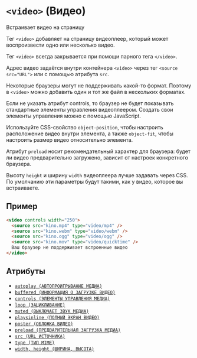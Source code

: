 # `<video>` (Видео)

Встраивает видео на страницу

Тег `<video>` добавляет на страницу видеоплеер, который может воспроизвести одно или несколько видео.

Тег `<video>` всегда закрывается при помощи парного тега `</video>`.

Адрес видео задаётся внутри контейнера `<video>` через тег `<source src="URL">` или с помощью атрибута `src`.

Некоторые браузеры могут не поддерживать какой-то формат. Поэтому в `<video>` можно добавить один и тот же файл в нескольких форматах.

Если не указать атрибут controls, то браузер не будет показывать стандартные элементы управления видеоплеером. Создать свои элементы управления можно с помощью JavaScript.

Используйте CSS-свойство `object-position`, чтобы настроить расположение видео внутри элемента, а также `object-fit`, чтобы настроить размер видео относительно элемента.

Атрибут `preload` носит рекомендательный характер для браузера: будет ли видео предварительно загружено, зависит от настроек конкретного браузера.

Высоту `height` и ширину `width` видеоплеера лучше задавать через CSS. По умолчанию эти параметры будут такими, как у видео, которое вы встраиваете.

## Пример

```html
<video controls width="250">
  <source src="kino.mp4" type="video/mp4" />
  <source src="kino.webm" type="video/webm" />
  <source src="kino.ogg" type="video/ogg" />
  <source src="kino.mov" type="video/quicktime" />
  Ваш браузер не поддерживает встроенные видео
</video>
```

## Атрибуты

- [`autoplay (АВТОПРОИГРЫВАНИЕ МЕДИА)`](<../ATTRIBUTES/autoplay (АВТОПРОИГРЫВАНИЕ МЕДИА).md>)
- [`buffered (ИНФОРМАЦИЯ О ЗАГРУЗКЕ ВИДЕО)`](<../ATTRIBUTES/buffered (ИНФОРМАЦИЯ О ЗАГРУЗКЕ ВИДЕО).md>)
- [`controls (ЭЛЕМЕНТЫ УПРАВЛЕНИЯ МЕДИА)`](<../ATTRIBUTES/controls (ЭЛЕМЕНТЫ УПРАВЛЕНИЯ МЕДИА).md>)
- [`loop (ЗАЦИКЛИВАНИЕ)`](<../ATTRIBUTES/loop (ЗАЦИКЛИВАНИЕ).md>)
- [`muted (ВЫКЛЮЧАЕТ ЗВУК МЕДИА)`](<../ATTRIBUTES/muted (ВЫКЛЮЧАЕТ ЗВУК МЕДИА).md>)
- [`playsinline (ПОЛНЫЙ ЭКРАН ВИДЕО)`](<../ATTRIBUTES/playsinline (ПОЛНЫЙ ЭКРАН ВИДЕО).md>)
- [`poster (ОБЛОЖКА ВИДЕО)`](<../ATTRIBUTES/poster (ОБЛОЖКА ВИДЕО).md>)
- [`preload (ПРЕДВАРИТЕЛЬНАЯ ЗАГРУЗКА МЕДИА)`](<../ATTRIBUTES/preload (ПРЕДВАРИТЕЛЬНАЯ ЗАГРУЗКА МЕДИА).md>)
- [`src (URL ИСТОЧНИКА)`](<../ATTRIBUTES/src (URL ИСТОЧНИКА).md>)
- [`type (ТИП MIME)`](<../ATTRIBUTES/type (ТИП MIME).md>)
- [`width, height (ШИРИНА, ВЫСОТА)`](<../ATTRIBUTES/width, height (ШИРИНА, ВЫСОТА).md>)
